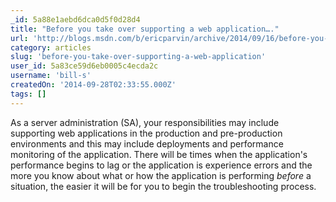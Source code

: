```yaml
---
_id: 5a88e1aebd6dca0d5f0d28d4
title: "Before you take over supporting a web application…."
url: 'http://blogs.msdn.com/b/ericparvin/archive/2014/09/16/before-you-take-over-supporting-a-web-application.aspx'
category: articles
slug: 'before-you-take-over-supporting-a-web-application'
user_id: 5a83ce59d6eb0005c4ecda2c
username: 'bill-s'
createdOn: '2014-09-28T02:33:55.000Z'
tags: []
---
```


As a server administration (SA), your responsibilities may include supporting web applications in the production and pre-production environments and this may include deployments and performance monitoring of the application. There will be times when the application's performance begins to lag or the application is experience errors and the more you know about what or how the application is performing *before* a situation, the easier it will be for you to begin the troubleshooting process.
